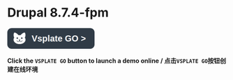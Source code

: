 # Drupal 8.7.4-fpm

<a href="https://www.vsplate.com/?docker-compose=https://github.com/vsplate/dcenvs/drupal/8.7.4-fpm"><img alt="VSPLATE GO" src="https://raw.githubusercontent.com/vsplate/images/master/vsgo_btn.png" width="200px"></a>

**Click the `VSPLATE GO` button to launch a demo online / 点击`VSPLATE GO`按钮创建在线环境**